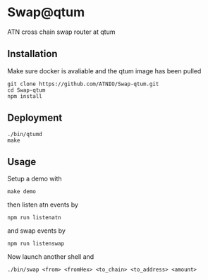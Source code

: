 # Swap@qtum
ATN cross chain swap router at qtum
## Installation
Make sure docker is avaliable and the qtum image has been pulled
~~~shell
git clone https://github.com/ATNIO/Swap-qtum.git
cd Swap-qtum
npm install
~~~
## Deployment
~~~shell
./bin/qtumd
make
~~~
## Usage
Setup a demo with
~~~shell
make demo
~~~
then listen atn events by
~~~shell
npm run listenatn
~~~
and swap events by
~~~shell
npm run listenswap
~~~
Now launch another shell and
~~~shell
./bin/swap <from> <fromHex> <to_chain> <to_address> <amount>
~~~
